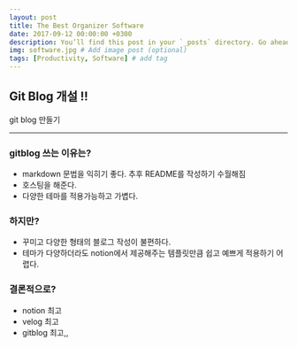 ```yaml
---
layout: post
title: The Best Organizer Software
date: 2017-09-12 00:00:00 +0300
description: You’ll find this post in your `_posts` directory. Go ahead and edit it and re-build the site to see your changes. # Add post description (optional)
img: software.jpg # Add image post (optional)
tags: [Productivity, Software] # add tag
---
```


## Git Blog 개설 !!
git blog 만들기

---
### gitblog 쓰는 이유는?
- markdown 문법을 익히기 좋다. 추후 README를 작성하기 수월해짐
- 호스팅을 해준다.
- 다양한 테마를 적용가능하고 가볍다.

### 하지만?

- 꾸미고 다양한 형태의 블로그 작성이 불편하다.
- 테마가 다양하더라도 notion에서 제공해주는 템플릿만큼 쉽고 예쁘게 적용하기 어렵다.

### 결론적으로?
- notion 최고
- velog 최고
- gitblog 최고,,